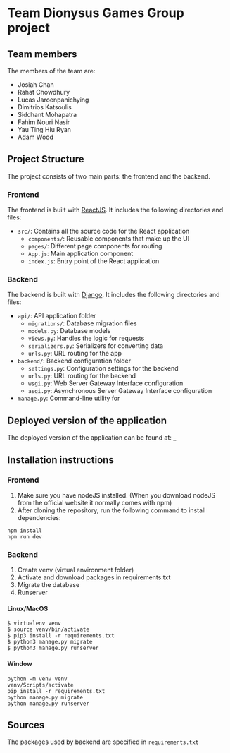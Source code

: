 # Team Dionysus Games Group project

## Team members

The members of the team are:

- Josiah Chan
- Rahat Chowdhury
- Lucas Jaroenpanichying
- Dimitrios Katsoulis
- Siddhant Mohapatra
- Fahim Nouri Nasir
- Yau Ting Hiu Ryan
- Adam Wood

## Project Structure

The project consists of two main parts: the frontend and the backend.

### Frontend

The frontend is built with [ReactJS](https://reactjs.org/). It includes the following directories and files:

- `src/`: Contains all the source code for the React application
  - `components/`: Reusable components that make up the UI
  - `pages/`: Different page components for routing
  - `App.js`: Main application component
  - `index.js`: Entry point of the React application

### Backend

The backend is built with [Django](https://www.djangoproject.com/). It includes the following directories and files:

- `api/`: API application folder
  - `migrations/`: Database migration files
  - `models.py`: Database models
  - `views.py`: Handles the logic for requests
  - `serializers.py`: Serializers for converting data
  - `urls.py`: URL routing for the app
- `backend/`: Backend configuration folder
  - `settings.py`: Configuration settings for the backend
  - `urls.py`: URL routing for the backend
  - `wsgi.py`: Web Server Gateway Interface configuration
  - `asgi.py`: Asynchronous Server Gateway Interface configuration
- `manage.py`: Command-line utility for

## Deployed version of the application

The deployed version of the application can be found at: **\_**

## Installation instructions

### Frontend

1. Make sure you have nodeJS installed. (When you download nodeJS from the official website it normally comes with npm)
2. After cloning the repository, run the following command to install dependencies:

```
npm install
npm run dev
```

### Backend

1. Create venv (virtual environment folder)
2. Activate and download packages in requirements.txt
3. Migrate the database
4. Runserver

#### Linux/MacOS

```
$ virtualenv venv
$ source venv/bin/activate
$ pip3 install -r requirements.txt
$ python3 manage.py migrate
$ python3 manage.py runserver
```

#### Window

```
python -m venv venv
venv/Scripts/activate
pip install -r requirements.txt
python manage.py migrate
python manage.py runserver
```

## Sources

The packages used by backend are specified in `requirements.txt`
